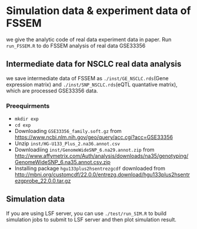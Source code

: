 # Simulation data & experiment data of FSSEM
we give the analytic code of real data experiment data in paper. 
Run `run_FSSEM.R` to do FSSEM analysis of real data GSE33356

## Intermediate data for NSCLC real data analysis
we save intermediate data of FSSEM as `./inst/GE_NSCLC.rds`(Gene expression matrix) and `./inst/SNP_NSCLC.rds`(eQTL quantative matrix), which are processed GSE33356 data.

### Preequirments
+ `mkdir exp`
+ `cd exp`
+ Downloading `GSE33356_family.soft.gz` from https://www.ncbi.nlm.nih.gov/geo/query/acc.cgi?acc=GSE33356
+ Unzip `inst/HG-U133_Plus_2.na36.annot.csv`
+ Downloadiing `inst/GenomeWideSNP_6.na29.annot.zip` from http://www.affymetrix.com/Auth/analysis/downloads/na35/genotyping/GenomeWideSNP_6.na35.annot.csv.zip
+ Installing package `hgu133plus2hsentrezgcdf` downloaded from http://mbni.org/customcdf/22.0.0/entrezg.download/hgu133plus2hsentrezgprobe_22.0.0.tar.gz



## Simulation data
If you are using LSF server, you can use `./test/run_SIM.R` to build simulation jobs to submit to LSF server and then plot simulation result.